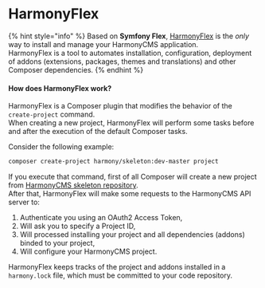 # HarmonyFlex

{% hint style="info" %}
Based on **Symfony Flex**, [HarmonyFlex](https://github.com/harmonycms/flex) is the _only_ way to install and manage your HarmonyCMS application.  
HarmonyFlex is a tool to automates installation, configuration, deployment of addons \(extensions, packages, themes and translations\) and other Composer dependencies.
{% endhint %}

#### How does HarmonyFlex work?

HarmonyFlex is a Composer plugin that modifies the behavior of the `create-project` command.  
When creating a new project, HarmonyFlex will perform some tasks before and after the execution of the default Composer tasks.

Consider the following example:

```bash
composer create-project harmony/skeleton:dev-master project
```

If you execute that command, first of all Composer will create a new project from [HarmonyCMS skeleton repository](https://github.com/harmonycms/skeleton).  
After that, HarmonyFlex will make some requests to the HarmonyCMS API server to:

1. Authenticate you using an OAuth2 Access Token,
2. Will ask you to specify a Project ID,
3. Will processed installing your project and all dependencies \(addons\) binded to your project,
4. Will configure your HarmonyCMS project.

HarmonyFlex keeps tracks of the project and addons installed in a `harmony.lock` file, which must be committed to your code repository.

